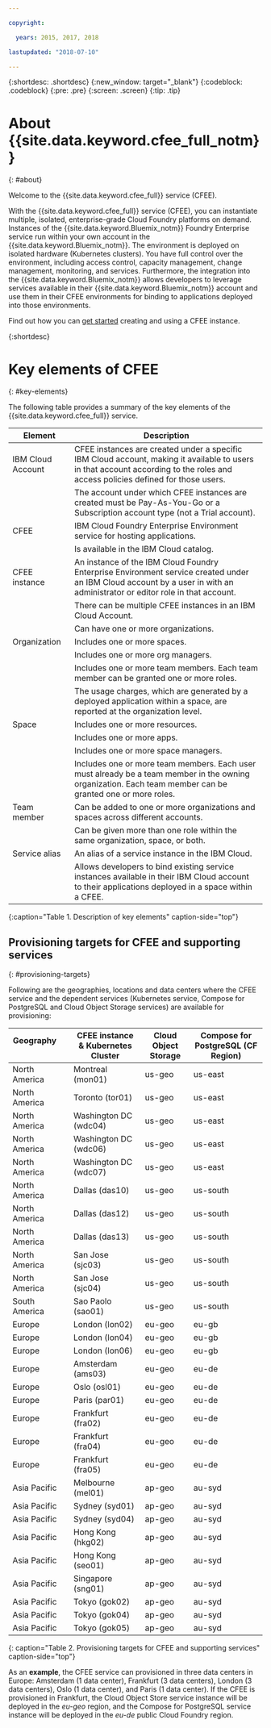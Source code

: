 ```yaml
---

copyright:

  years: 2015, 2017, 2018

lastupdated: "2018-07-10"

---
```


{:shortdesc: .shortdesc}
{:new_window: target="_blank"}
{:codeblock: .codeblock}
{:pre: .pre}
{:screen: .screen}
{:tip: .tip}

# About {{site.data.keyword.cfee_full_notm}}
{: #about}

Welcome to the {{site.data.keyword.cfee_full}} service (CFEE).

With the {{site.data.keyword.cfee_full}} service (CFEE), you can instantiate multiple, isolated, enterprise-grade Cloud Foundry platforms on demand. Instances of the {{site.data.keyword.Bluemix_notm}} Foundry Enterprise service run within your own account in the {{site.data.keyword.Bluemix_notm}}. The environment is deployed on isolated hardware (Kubernetes clusters). You have full control over the environment, including access control, capacity management, change management, monitoring, and services. Furthermore, the integration into the {{site.data.keyword.Bluemix_notm}} allows developers to leverage services available in their {{site.data.keyword.Bluemix_notm}} account and use them in their CFEE environments for binding to applications deployed into those environments.

Find out how you can [get started](https://console.bluemix.net/docs/cloud-foundry/getting-started.html#getting-started) creating and using a CFEE instance.

{:shortdesc}

# Key elements of CFEE
{: #key-elements}

The following table provides a summary of the key elements of the {{site.data.keyword.cfee_full}} service.

| Element   | Description |
|-----------|---------------|
| IBM Cloud Account | CFEE instances are created under a specific IBM Cloud account, making it available to users in that account according to the roles and access policies defined for those users. |
|| The account under which CFEE instances are created must be Pay-As-You-Go or a Subscription account type (not a Trial account).  |
| CFEE | IBM Cloud Foundry Enterprise Environment service for hosting applications. |
|| Is available in the IBM Cloud catalog. |
| CFEE instance | An instance of the IBM Cloud Foundry Enterprise Environment service created under an IBM Cloud account by a user in with an administrator or editor role in that account. |
|| There can be multiple CFEE instances in an IBM Cloud Account. |
|| Can have one or more organizations. |
| Organization | Includes one or more spaces. |
|| Includes one or more org managers. |
|| Includes one or more team members. Each team member can be granted one or more roles. |
|| The usage charges, which are generated by a deployed application within a space, are reported at the organization level. |
| Space | Includes one or more resources. |
|| Includes one or more apps. |
|| Includes one or more space managers. |
|| Includes one or more team members. Each user must already be a team member in the owning organization. Each team member can be granted one or more roles. |
| Team member | Can be added to one or more organizations and spaces across different accounts. |
|| Can be given more than one role within the same organization, space, or both. |
| Service alias | An alias of a service instance in the IBM Cloud. |
|| Allows developers to bind existing service instances available in their IBM Cloud account to their applications deployed in a space within a CFEE.|
{:caption="Table 1. Description of key elements" caption-side="top"}

## Provisioning targets for CFEE and supporting services
{: #provisioning-targets}

Following are the geographies, locations and data centers where the CFEE service and the dependent services (Kubernetes service, Compose for PostgreSQL and Cloud Object Storage services) are available for provisioning:

|  **Geography** &nbsp; &nbsp; &nbsp; &nbsp; &nbsp; &nbsp; &nbsp; &nbsp; &nbsp; &nbsp; &nbsp; &nbsp;| **CFEE instance & Kubernetes Cluster** | **Cloud Object Storage** | **Compose for PostgreSQL (CF Region)** |
|----------------------------------------|-------------------|-------------------|-------------------|
|North America | Montreal (mon01) | us-geo | us-east |
|North America | Toronto (tor01) | us-geo| us-east |
|North America | Washington DC (wdc04) | us-geo | us-east |
|North America | Washington DC (wdc06) | us-geo | us-east | 
|North America | Washington DC (wdc07) | us-geo | us-east |
|North America | Dallas (das10) | us-geo | us-south |
|North America | Dallas (das12) | us-geo | us-south |
|North America | Dallas (das13) | us-geo |us-south |
|North America | San Jose (sjc03) | us-geo | us-south |
|North America | San Jose (sjc04) | us-geo | us-south |
|South America &nbsp; &nbsp;| Sao Paolo (sao01) |  us-geo | us-south |
|Europe | London (lon02) | eu-geo | eu-gb |
|Europe | London (lon04) | eu-geo | eu-gb |
|Europe | London (lon06) | eu-geo | eu-gb | 
|Europe | Amsterdam (ams03) | eu-geo | eu-de |
|Europe | Oslo (osl01) |eu-geo | eu-de | 
|Europe | Paris (par01) | eu-geo | eu-de |
|Europe | Frankfurt (fra02) | eu-geo | eu-de |
|Europe | Frankfurt (fra04) | eu-geo | eu-de | 
|Europe | Frankfurt (fra05) |  eu-geo | eu-de |
|Asia Pacific | Melbourne (mel01) | ap-geo | au-syd |
|Asia Pacific | Sydney (syd01) | ap-geo | au-syd |
|Asia Pacific | Sydney (syd04) | ap-geo | au-syd | 
|Asia Pacific | Hong Kong (hkg02) | ap-geo | au-syd |
|Asia Pacific | Hong Kong (seo01) | ap-geo | au-syd |
|Asia Pacific | Singapore (sng01) | ap-geo | au-syd |
|Asia Pacific | Tokyo (gok02) | ap-geo | au-syd |
|Asia Pacific | Tokyo (gok04) | ap-geo | au-syd |
|Asia Pacific | Tokyo (gok05) | ap-geo | au-syd |

{: caption="Table 2. Provisioning targets for CFEE and supporting services" caption-side="top"}

As an **example**, the CFEE service can provisioned in three data centers in Europe: Amsterdam (1 data center), Frankfurt (3 data centers), London (3 data centers), Oslo (1 data center), and Paris (1 data center). If the CFEE is provisioned in Frankfurt, the Cloud Object Store service instance will be deployed in the _eu-geo_ region, and the Compose for PostgreSQL service instance will be deployed in the _eu-de_ public Cloud Foundry region.
